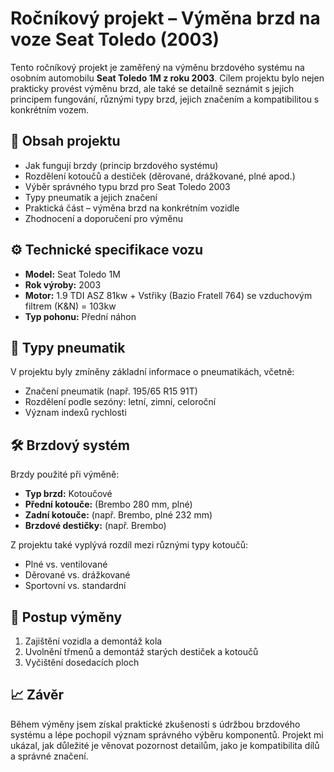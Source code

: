 # Ročníkový projekt – Výměna brzd na voze Seat Toledo (2003)

Tento ročníkový projekt je zaměřený na výměnu brzdového systému na osobním automobilu **Seat Toledo 1M z roku 2003**. Cílem projektu bylo nejen prakticky provést výměnu brzd, ale také se detailně seznámit s jejich principem fungování, různými typy brzd, jejich značením a kompatibilitou s konkrétním vozem.

## 📌 Obsah projektu

- Jak fungují brzdy (princip brzdového systému)
- Rozdělení kotoučů a destiček (děrované, drážkované, plné apod.)
- Výběr správného typu brzd pro Seat Toledo 2003
- Typy pneumatik a jejich značení
- Praktická část – výměna brzd na konkrétním vozidle
- Zhodnocení a doporučení pro výměnu

## ⚙️ Technické specifikace vozu

- **Model:** Seat Toledo 1M
- **Rok výroby:** 2003
- **Motor:** 1.9 TDI ASZ 81kw + Vstřiky (Bazio Fratell 764) se vzduchovým filtrem (K&N) = 103kw
- **Typ pohonu:** Přední náhon

## 🛞 Typy pneumatik

V projektu byly zmíněny základní informace o pneumatikách, včetně:
- Značení pneumatik (např. 195/65 R15 91T)
- Rozdělení podle sezóny: letní, zimní, celoroční
- Význam indexů rychlosti

## 🛠️ Brzdový systém

Brzdy použité při výměně:
- **Typ brzd:** Kotoučové
- **Přední kotouče:** (Brembo 280 mm, plné)
- **Zadní kotouče:** (např. Brembo, plné 232 mm)
- **Brzdové destičky:** (např. Brembo)

Z projektu také vyplývá rozdíl mezi různými typy kotoučů:
- Plné vs. ventilované
- Děrované vs. drážkované
- Sportovní vs. standardní

## 🔧 Postup výměny

1. Zajištění vozidla a demontáž kola
2. Uvolnění třmenů a demontáž starých destiček a kotoučů
3. Vyčištění dosedacích ploch
   
## 📈 Závěr

Během výměny jsem získal praktické zkušenosti s údržbou brzdového systému a lépe pochopil význam správného výběru komponentů. Projekt mi ukázal, jak důležité je věnovat pozornost detailům, jako je kompatibilita dílů a správné značení.

